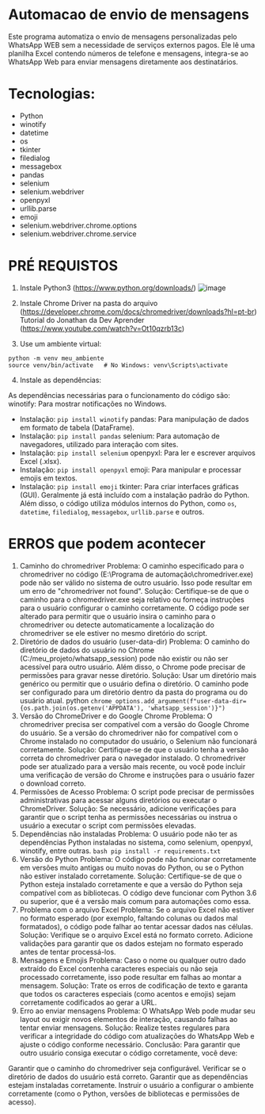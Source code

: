 # Automacao de envio de mensagens
Este programa automatiza o envio de mensagens personalizadas pelo WhatsApp WEB sem a necessidade de serviços externos pagos. Ele lê uma planilha Excel contendo números de telefone e mensagens,  integra-se ao WhatsApp Web para enviar mensagens diretamente aos destinatários.

# Tecnologias:
- Python
- winotify
- datetime
- os
- tkinter
- filedialog
- messagebox
- pandas
- selenium
- selenium.webdriver
- openpyxl
- urllib.parse
- emoji
- selenium.webdriver.chrome.options
- selenium.webdriver.chrome.service

# PRÉ REQUISTOS
1) Instale Python3 (https://www.python.org/downloads/)
![image](https://github.com/user-attachments/assets/0ded5cf5-4d7d-4fe6-96ca-42eee8fce90e)

2) Instale Chrome Driver na pasta do arquivo (https://developer.chrome.com/docs/chromedriver/downloads?hl=pt-br)
  Tutorial do Jonathan da Dev Aprender (https://www.youtube.com/watch?v=Ot10qzrb13c)

3) Use um ambiente virtual:
````Crie um ambiente virtual para gerenciar dependências e evitar problemas de configuração:
python -m venv meu_ambiente
source venv/bin/activate   # No Windows: venv\Scripts\activate
````
4) Instale as dependências:
   
As dependências necessárias para o funcionamento do código são:
winotify: Para mostrar notificações no Windows.
  - Instalação: ````pip install winotify````
pandas: Para manipulação de dados em formato de tabela (DataFrame).
  - Instalação: ````pip install pandas````
selenium: Para automação de navegadores, utilizado para interação com sites.
  - Instalação: ````pip install selenium````
openpyxl: Para ler e escrever arquivos Excel (.xlsx).
  - Instalação: ````pip install openpyxl````
emoji: Para manipular e processar emojis em textos.
  - Instalação: ````pip install emoji````
tkinter: Para criar interfaces gráficas (GUI). Geralmente já está incluído com a instalação padrão do Python.
Além disso, o código utiliza módulos internos do Python, como ````os````, ````datetime````, ````filedialog````, ````messagebox````, ````urllib.parse```` e outros.

# ERROS que podem acontecer

1. Caminho do chromedriver
Problema: O caminho especificado para o chromedriver no código (E:\\Programa de automação\\chromedriver.exe) pode não ser válido no sistema de outro usuário. Isso pode resultar em um erro de "chromedriver not found".
Solução: Certifique-se de que o caminho para o chromedriver.exe seja relativo ou forneça instruções para o usuário configurar o caminho corretamente. O código pode ser alterado para permitir que o usuário insira o caminho para o chromedriver ou detecte automaticamente a localização do chromedriver se ele estiver no mesmo diretório do script.
2. Diretório de dados do usuário (user-data-dir)
Problema: O caminho do diretório de dados do usuário no Chrome (C:/meu_projeto/whatsapp_session) pode não existir ou não ser acessível para outro usuário. Além disso, o Chrome pode precisar de permissões para gravar nesse diretório.
Solução: Usar um diretório mais genérico ou permitir que o usuário defina o diretório. O caminho pode ser configurado para um diretório dentro da pasta do programa ou do usuário atual.
python
````chrome_options.add_argument(f"user-data-dir={os.path.join(os.getenv('APPDATA'), 'whatsapp_session')}")````
3. Versão do ChromeDriver e do Google Chrome
Problema: O chromedriver precisa ser compatível com a versão do Google Chrome do usuário. Se a versão do chromedriver não for compatível com o Chrome instalado no computador do usuário, o Selenium não funcionará corretamente.
Solução: Certifique-se de que o usuário tenha a versão correta do chromedriver para o navegador instalado. O chromedriver pode ser atualizado para a versão mais recente, ou você pode incluir uma verificação de versão do Chrome e instruções para o usuário fazer o download correto.
4. Permissões de Acesso
Problema: O script pode precisar de permissões administrativas para acessar alguns diretórios ou executar o ChromeDriver.
Solução: Se necessário, adicione verificações para garantir que o script tenha as permissões necessárias ou instrua o usuário a executar o script com permissões elevadas.
5. Dependências não instaladas
Problema: O usuário pode não ter as dependências Python instaladas no sistema, como selenium, openpyxl, winotify, entre outras.
````bash pip install -r requirements.txt````
6. Versão do Python
Problema: O código pode não funcionar corretamente em versões muito antigas ou muito novas do Python, ou se o Python não estiver instalado corretamente.
Solução: Certifique-se de que o Python esteja instalado corretamente e que a versão do Python seja compatível com as bibliotecas. O código deve funcionar com Python 3.6 ou superior, que é a versão mais comum para automações como essa.
7. Problema com o arquivo Excel
Problema: Se o arquivo Excel não estiver no formato esperado (por exemplo, faltando colunas ou dados mal formatados), o código pode falhar ao tentar acessar dados nas células.
Solução: Verifique se o arquivo Excel está no formato correto. Adicione validações para garantir que os dados estejam no formato esperado antes de tentar processá-los.
8. Mensagens e Emojis
Problema: Caso o nome ou qualquer outro dado extraído do Excel contenha caracteres especiais ou não seja processado corretamente, isso pode resultar em falhas ao montar a mensagem.
Solução: Trate os erros de codificação de texto e garanta que todos os caracteres especiais (como acentos e emojis) sejam corretamente codificados ao gerar a URL.
9. Erro ao enviar mensagens
Problema: O WhatsApp Web pode mudar seu layout ou exigir novos elementos de interação, causando falhas ao tentar enviar mensagens.
Solução: Realize testes regulares para verificar a integridade do código com atualizações do WhatsApp Web e ajuste o código conforme necessário.
Conclusão:
Para garantir que outro usuário consiga executar o código corretamente, você deve:

Garantir que o caminho do chromedriver seja configurável.
Verificar se o diretório de dados do usuário está correto.
Garantir que as dependências estejam instaladas corretamente.
Instruir o usuário a configurar o ambiente corretamente (como o Python, versões de bibliotecas e permissões de acesso).
